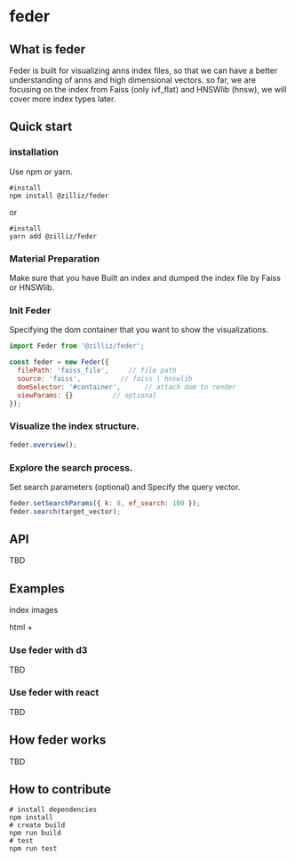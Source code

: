 # feder

## What is feder

Feder is built for visualizing anns index files, so that we can have a better understanding of anns and high dimensional vectors. so far, we are focusing on the index from Faiss (only ivf_flat) and HNSWlib (hnsw), we will cover more index types later.

## Quick start

### installation

Use npm or yarn.

```shell
#install
npm install @zilliz/feder
```

or

```shell
#install
yarn add @zilliz/feder
```

### Material Preparation

Make sure that you have Built an index and dumped the index file by Faiss or HNSWlib.

### Init Feder

Specifying the dom container that you want to show the visualizations.

```js
import Feder from '@zilliz/feder';

const feder = new Feder({
  filePath: 'faiss_file',     // file path
  source: 'faiss',          // faiss | hnswlib
  domSelector: '#container',      // attach dom to render
  viewParams: {}          // optional
});
```

### Visualize the index structure.

```js
feder.overview();
```

### Explore the search process.

Set search parameters (optional) and Specify the query vector.

```js
feder.setSearchParams({ k: 8, ef_search: 100 });
feder.search(target_vector);
```

## API

TBD

## Examples

index
images

html +

### Use feder with d3

TBD

### Use feder with react

TBD

## How feder works

TBD

## How to contribute

```shell
# install dependencies
npm install
# create build
npm run build
# test
npm run test
```
